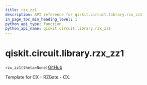 ```yaml
---
title: rzx_zz1
description: API reference for qiskit.circuit.library.rzx_zz1
in_page_toc_min_heading_level: 1
python_api_type: function
python_api_name: qiskit.circuit.library.rzx_zz1
---
```


<span id="qiskit-circuit-library-rzx-zz1" />

# qiskit.circuit.library.rzx\_zz1

<span id="qiskit.circuit.library.rzx_zz1" />

`rzx_zz1(theta=None)`[GitHub](https://github.com/qiskit/qiskit/tree/stable/0.43/qiskit/circuit/library/templates/rzx/rzx_zz1.py "view source code")

Template for CX - RZGate - CX.

